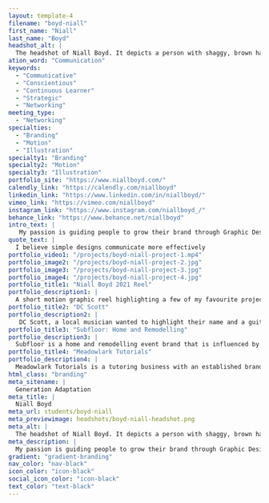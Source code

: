 ```yaml
---
layout: template-4
filename: "boyd-niall" 
first_name: "Niall"
last_name: "Boyd"
headshot_alt: |
  The headshot of Niall Boyd. It depicts a person with shaggy, brown hair, wearing a button-up shirt, smiling slightly at the camera.
ation_word: "Communication"
keywords:
  - "Communicative"
  - "Conscientious"
  - "Continuous Learner"
  - "Strategic"
  - "Networking"
meeting_type:
  - "Networking"
specialties:
  - "Branding"
  - "Motion"
  - "Illustration"
specialty1: "Branding"
specialty2: "Motion"
specialty3: "Illustration"
portfolio_site: "https://www.niallboyd.com/"
calendly_link: "https://calendly.com/niallboyd"
linkedin_link: "https://www.linkedin.com/in/niallboyd/"
vimeo_link: "https://vimeo.com/niallboyd"
instagram_link: "https://www.instagram.com/niallboyd_/"
behance_link: "https://www.behance.net/niallboyd"
intro_text: |
   My passion is guiding people to grow their brand through Graphic Design. Music inspires my work. I believe Graphic Design can communicate ideas and can reach various different audiences. 
quote_text: |
  I believe simple designs communicate more effectively
portfolio_video1: "/projects/boyd-niall-project-1.mp4"
portfolio_image2: "/projects/boyd-niall-project-2.jpg"
portfolio_image3: "/projects/boyd-niall-project-3.jpg"
portfolio_image4: "/projects/boyd-niall-project-4.jpg"
portfolio_title1: "Niall Boyd 2021 Reel"
portfolio_description1: |
  A short motion graphic reel highlighting a few of my favourite projects I’ve worked on.
portfolio_title2: "DC Scott"
portfolio_description2: |
   DC Scott, a local musician wanted to highlight their name and a guitar element in their brand. Using a stylized O to represent the guitar sound hole I made sure that the lines in the graphic element matched the lines through the other letters.
portfolio_title3: "Subfloor: Home and Remodelling"
portfolio_description3: |
  Subfloor is a home and remodelling event brand that is influenced by Danish interior, and designers such as Verner Panton.
portfolio_title4: "Meadowlark Tutorials"
portfolio_description4: |
  Meadowlark Tutorials is a tutoring business with an established brand who wanted a new, fresh, and friendly identity. I focused on the unique selling point of Meadowlark Tutorials method of private one-on-one teaching within the home.
html_class: "branding"
meta_sitename: |
  Generation Adaptation
meta_title: |
  Niall Boyd
meta_url: students/boyd-niall
meta_previewimage: headshots/boyd-niall-headshot.png
meta_alt: |
  The headshot of Niall Boyd. It depicts a person with shaggy, brown hair, wearing a button-up shirt, smiling slightly at the camera.
meta_description: |
  My passion is guiding people to grow their brand through Graphic Design. Music inspires my work. I believe Graphic Design can communicate ideas and can reach various different audiences. 
gradient: "gradient-branding"
nav_color: "nav-black"
icon_color: "icon-black"
social_icon_color: "icon-black"
text_color: "text-black"
---
```



